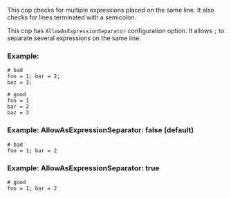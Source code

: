 This cop checks for multiple expressions placed on the same line.
It also checks for lines terminated with a semicolon.

This cop has `AllowAsExpressionSeparator` configuration option.
It allows `;` to separate several expressions on the same line.

### Example:
    # bad
    foo = 1; bar = 2;
    baz = 3;

    # good
    foo = 1
    bar = 2
    baz = 3

### Example: AllowAsExpressionSeparator: false (default)
    # bad
    foo = 1; bar = 2

### Example: AllowAsExpressionSeparator: true
    # good
    foo = 1; bar = 2